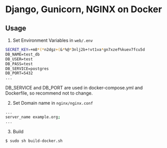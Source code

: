 # Django, Gunicorn, NGINX on Docker

## Usage

1. Set Environment Variables in `web/.env`

```bash
SECRET_KEY=+m8*(*n2dgz+(&*%@*3nlj2b+!vt1va*gn7xzef%kuev7fcu5d
DB_NAME=test_db
DB_USER=test
DB_PASS=test
DB_SERVICE=postgres
DB_PORT=5432
...
```

DB_SERVICE and DB_PORT are used in docker-compose.yml and Dockerfile, so recommend not to change.

2. Set Domain name in `nginx/nginx.conf`

```bash
...
server_name example.org;
...
```

3. Build

```bash
$ sudo sh build-docker.sh
```